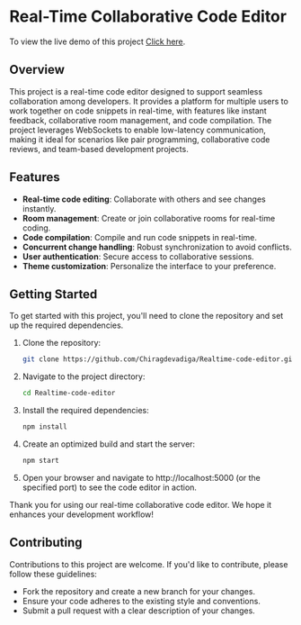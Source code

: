 # Real-Time Collaborative Code Editor
To view the live demo of this project [Click here](https://realtime-code-editor-alden-olivero.vercel.app/).
## Overview
This project is a real-time code editor designed to support seamless collaboration among developers. It provides a platform for multiple users to work together on code snippets in real-time, with features like instant feedback, collaborative room management, and code compilation. The project leverages WebSockets to enable low-latency communication, making it ideal for scenarios like pair programming, collaborative code reviews, and team-based development projects.

## Features
- **Real-time code editing**: Collaborate with others and see changes instantly.
- **Room management**: Create or join collaborative rooms for real-time coding.
- **Code compilation**: Compile and run code snippets in real-time.
- **Concurrent change handling**: Robust synchronization to avoid conflicts.
- **User authentication**: Secure access to collaborative sessions.
- **Theme customization**: Personalize the interface to your preference.

## Getting Started
To get started with this project, you'll need to clone the repository and set up the required dependencies.

1. Clone the repository:
   ```bash
   git clone https://github.com/Chiragdevadiga/Realtime-code-editor.git

2. Navigate to the project directory:
   ```bash
   cd Realtime-code-editor
   
3. Install the required dependencies:
   ```bash
   npm install
   
4. Create an optimized build and start the server:
   ```bash
   npm start

5. Open your browser and navigate to http://localhost:5000 (or the specified port) to see the code editor in action.



Thank you for using our real-time collaborative code editor. We hope it enhances your development workflow!

## Contributing
Contributions to this project are welcome. If you'd like to contribute, please follow these guidelines:

- Fork the repository and create a new branch for your changes.
- Ensure your code adheres to the existing style and conventions.
- Submit a pull request with a clear description of your changes.
